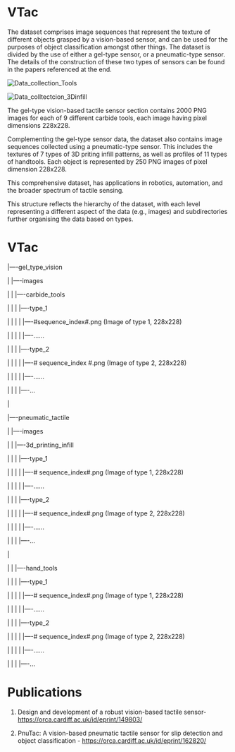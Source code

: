 # VTac

The dataset comprises image sequences that represent the texture of different objects grasped by a vision-based sensor, and can be used for the purposes of object classification amongst other things. The dataset is divided by the use of either a gel-type sensor, or a pneumatic-type sensor. The details of the construction of these two types of sensors can be found in the papers referenced at the end.  

![Data_collection_Tools](https://github.com/PraRob/VTac-/assets/131763612/3503129d-21c6-44df-947e-7d678eb71100) 

![Data_colltectcion_3Dinfill](https://github.com/PraRob/VTac-/assets/131763612/97c9f59e-8cdf-4cb8-8d5d-5cef3a6b0acf)

The gel-type vision-based tactile sensor section contains 2000 PNG images for each of 9 different carbide tools, each image having pixel dimensions 228x228.  

Complementing the gel-type sensor data, the dataset also contains image sequences collected using a pneumatic-type sensor. This includes the textures of 7 types of 3D priting infill patterns, as well as profiles of 11 types of handtools. Each object is represented by 250 PNG images of pixel dimension 228x228. 

This comprehensive dataset, has applications in robotics, automation, and the broader spectrum of tactile sensing. 

This structure reflects the hierarchy of the dataset, with each level representing a different aspect of the data (e.g., images) and subdirectories further organising the data based on types. 



# VTac 

|—-gel_type_vision 

|  |—-images 

|  |  |—-carbide_tools 

|  |  |  |—-type_1 

|  |  |  |  |—-#sequence_index#.png (Image of type 1, 228x228) 

|  |  |  |  |—-...... 

|  |  |  |—-type_2 

|  |  |  |  |—-# sequence_index #.png (Image of type 2, 228x228) 

|  |  |  |  |—-...... 

|  |  |  |—-… 

| 

|—-pneumatic_tactile 

|  |—-images 

|  |  |—-3d_printing_infill 

|  |  |  |—-type_1 

|  |  |  |  |—-# sequence_index#.png (Image of type 1, 228x228) 

|  |  |  |  |—-...... 

|  |  |  |—-type_2 

|  |  |  |  |—-# sequence_index#.png (Image of type 2, 228x228) 

|  |  |  |  |—-...... 

|  |  |  |—-… 

| 

|  |  |—-hand_tools 

|  |  |  |—-type_1 

|  |  |  |  |—-# sequence_index#.png (Image of type 1, 228x228) 

|  |  |  |  |—-...... 

|  |  |  |—-type_2 

|  |  |  |  |—-# sequence_index#.png (Image of type 2, 228x228) 

|  |  |  |  |—-...... 

|  |  |  |—-... 





 
# Publications

1. Design and development of a robust vision-based tactile sensor- https://orca.cardiff.ac.uk/id/eprint/149803/ 

2. PnuTac: A vision-based pneumatic tactile sensor for slip detection and object classification - https://orca.cardiff.ac.uk/id/eprint/162820/ 

